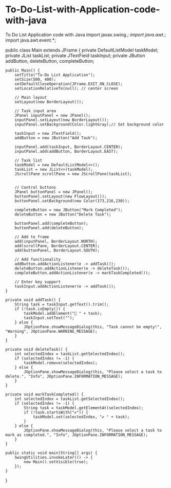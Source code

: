# To-Do-List-with-Application-code-with-java
To Do List Application code with Java
import javax.swing.*;
import java.awt.*;
import java.awt.event.*;

public class Main extends JFrame {
    private DefaultListModel<String> taskModel;
    private JList<String> taskList;
    private JTextField taskInput;
    private JButton addButton, deleteButton, completeButton;

    public Main() {
        setTitle("To-Do List Application");
        setSize(500, 400);
        setDefaultCloseOperation(JFrame.EXIT_ON_CLOSE);
        setLocationRelativeTo(null); // center screen

        // Main layout
        setLayout(new BorderLayout());

        // Task input area
        JPanel inputPanel = new JPanel();
        inputPanel.setLayout(new BorderLayout());
        inputPanel.setBackground(Color.lightGray);// Set background color

        taskInput = new JTextField();
        addButton = new JButton("Add Task");

        inputPanel.add(taskInput, BorderLayout.CENTER);
        inputPanel.add(addButton, BorderLayout.EAST);

        // Task list
        taskModel = new DefaultListModel<>();
        taskList = new JList<>(taskModel);
        JScrollPane scrollPane = new JScrollPane(taskList);


        // Control buttons
        JPanel buttonPanel = new JPanel();
        buttonPanel.setLayout(new FlowLayout());
        buttonPanel.setBackground(new Color(173,216,230));

        completeButton = new JButton("Mark Completed");
        deleteButton = new JButton("Delete Task");

        buttonPanel.add(completeButton);
        buttonPanel.add(deleteButton);

        // Add to frame
        add(inputPanel, BorderLayout.NORTH);
        add(scrollPane, BorderLayout.CENTER);
        add(buttonPanel, BorderLayout.SOUTH);

        // Add functionality
        addButton.addActionListener(e -> addTask());
        deleteButton.addActionListener(e -> deleteTask());
        completeButton.addActionListener(e -> markTaskCompleted());

        // Enter key support
        taskInput.addActionListener(e -> addTask());
    }

    private void addTask() {
        String task = taskInput.getText().trim();
        if (!task.isEmpty()) {
            taskModel.addElement("📝 " + task);
            taskInput.setText("");
        } else {
            JOptionPane.showMessageDialog(this, "Task cannot be empty!", "Warning", JOptionPane.WARNING_MESSAGE);
        }
    }

    private void deleteTask() {
        int selectedIndex = taskList.getSelectedIndex();
        if (selectedIndex != -1) {
            taskModel.remove(selectedIndex);
        } else {
            JOptionPane.showMessageDialog(this, "Please select a task to delete.", "Info", JOptionPane.INFORMATION_MESSAGE);
        }
    }

    private void markTaskCompleted() {
        int selectedIndex = taskList.getSelectedIndex();
        if (selectedIndex != -1) {
            String task = taskModel.getElementAt(selectedIndex);
            if (!task.startsWith("✔")) {
                taskModel.set(selectedIndex, "✔ " + task);
            }
        } else {
            JOptionPane.showMessageDialog(this, "Please select a task to mark as completed.", "Info", JOptionPane.INFORMATION_MESSAGE);
        }
    }

    public static void main(String[] args) {
        SwingUtilities.invokeLater(() -> {
            new Main().setVisible(true);
        });
    }
}

